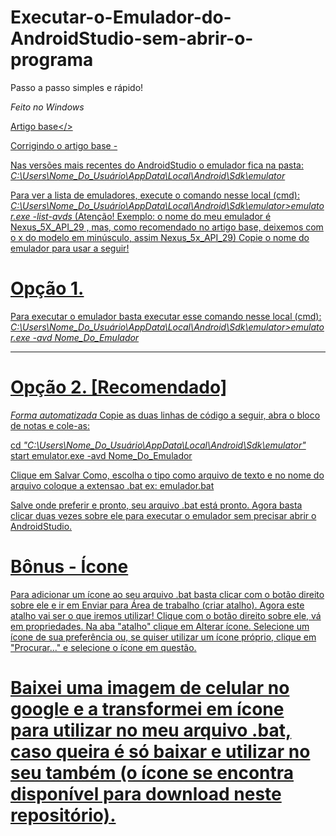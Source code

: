 # Executar-o-Emulador-do-AndroidStudio-sem-abrir-o-programa
Passo a passo simples e rápido!

*Feito no Windows*

<a href="https://medium.com/@lucasluizss/execute-seu-emulador-android-sem-abrir-o-android-studio-windows-94c826059552">Artigo base</>

Corrigindo o artigo base - 

Nas versões mais recentes do AndroidStudio o emulador fica na pasta:
*C:\Users\Nome_Do_Usuário\AppData\Local\Android\Sdk\emulator*

Para ver a lista de emuladores, execute o comando nesse local (cmd):
*C:\Users\Nome_Do_Usuário\AppData\Local\Android\Sdk\emulator>emulator.exe -list-avds*
(Atenção! Exemplo: o nome do meu emulador é Nexus_5X_API_29 , mas, como recomendado no artigo base, deixemos com o x do modelo em minúsculo, assim Nexus_5x_API_29)
Copie o nome do emulador para usar a seguir!

# Opção 1.
Para executar o emulador basta executar esse comando nesse local (cmd):
*C:\Users\Nome_Do_Usuário\AppData\Local\Android\Sdk\emulator>emulator.exe -avd Nome_Do_Emulador*

********************************
# Opção 2. [Recomendado]
*Forma automatizada*
Copie as duas linhas de código a seguir, abra o bloco de notas e cole-as:

cd *"C:\Users\Nome_Do_Usuário\AppData\Local\Android\Sdk\emulator"*
start emulator.exe -avd Nome_Do_Emulador

Clique em Salvar Como, escolha o tipo como arquivo de texto e no nome do arquivo coloque a extensao .bat
ex: emulador.bat

Salve onde preferir e pronto, seu arquivo .bat está pronto.
Agora basta clicar duas vezes sobre ele para executar o emulador sem precisar abrir o AndroidStudio.

# Bônus - Ícone
Para adicionar um ícone ao seu arquivo .bat basta clicar com o botão direito sobre ele e ir em Enviar para Área de trabalho (criar atalho). 
Agora este atalho vai ser o que iremos utilizar!
Clique com o botão direito sobre ele, vá em propriedades. Na aba "atalho" clique em Alterar ícone.
Selecione um ícone de sua preferência ou, se quiser utilizar um ícone próprio, clique em "Procurar..." e selecione o ícone em questão.

# Baixei uma imagem de celular no google e a transformei em ícone para utilizar no meu arquivo .bat, caso queira é só baixar e utilizar no seu também (o ícone se encontra disponível para download neste repositório).
